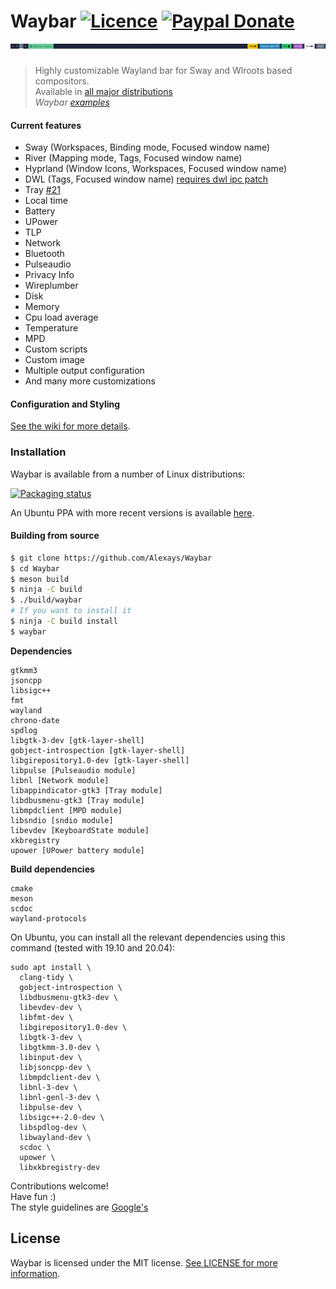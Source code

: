 # Waybar [![Licence](https://img.shields.io/badge/License-MIT-yellow.svg)](LICENSE) [![Paypal Donate](https://img.shields.io/badge/Donate-Paypal-2244dd.svg)](https://paypal.me/ARouillard)<br>![Waybar](https://raw.githubusercontent.com/alexays/waybar/master/preview-2.png)

> Highly customizable Wayland bar for Sway and Wlroots based compositors.<br>
> Available in [all major distributions](https://github.com/Alexays/Waybar/wiki/Installation)<br>
> *Waybar [examples](https://github.com/Alexays/Waybar/wiki/Examples)*

#### Current features
- Sway (Workspaces, Binding mode, Focused window name)
- River (Mapping mode, Tags, Focused window name)
- Hyprland (Window Icons, Workspaces, Focused window name)
- DWL (Tags, Focused window name) [requires dwl ipc patch](https://github.com/djpohly/dwl/wiki/ipc)
- Tray [#21](https://github.com/Alexays/Waybar/issues/21)
- Local time
- Battery
- UPower
- TLP
- Network
- Bluetooth
- Pulseaudio
- Privacy Info
- Wireplumber
- Disk
- Memory
- Cpu load average
- Temperature
- MPD
- Custom scripts
- Custom image
- Multiple output configuration
- And many more customizations

#### Configuration and Styling

[See the wiki for more details](https://github.com/Alexays/Waybar/wiki).

### Installation

Waybar is available from a number of Linux distributions:

[![Packaging status](https://repology.org/badge/vertical-allrepos/waybar.svg?columns=3&header=Waybar%20Downstream%20Packaging)](https://repology.org/project/waybar/versions)

An Ubuntu PPA with more recent versions is available
[here](https://launchpad.net/~nschloe/+archive/ubuntu/waybar).


#### Building from source

```bash
$ git clone https://github.com/Alexays/Waybar
$ cd Waybar
$ meson build
$ ninja -C build
$ ./build/waybar
# If you want to install it
$ ninja -C build install
$ waybar
```

**Dependencies**

```
gtkmm3
jsoncpp
libsigc++
fmt
wayland
chrono-date
spdlog
libgtk-3-dev [gtk-layer-shell]
gobject-introspection [gtk-layer-shell]
libgirepository1.0-dev [gtk-layer-shell]
libpulse [Pulseaudio module]
libnl [Network module]
libappindicator-gtk3 [Tray module]
libdbusmenu-gtk3 [Tray module]
libmpdclient [MPD module]
libsndio [sndio module]
libevdev [KeyboardState module]
xkbregistry
upower [UPower battery module]
```

**Build dependencies**

```
cmake
meson
scdoc
wayland-protocols
```

On Ubuntu, you can install all the relevant dependencies using this command (tested with 19.10 and 20.04):

```
sudo apt install \
  clang-tidy \
  gobject-introspection \
  libdbusmenu-gtk3-dev \
  libevdev-dev \
  libfmt-dev \
  libgirepository1.0-dev \
  libgtk-3-dev \
  libgtkmm-3.0-dev \
  libinput-dev \
  libjsoncpp-dev \
  libmpdclient-dev \
  libnl-3-dev \
  libnl-genl-3-dev \
  libpulse-dev \
  libsigc++-2.0-dev \
  libspdlog-dev \
  libwayland-dev \
  scdoc \
  upower \
  libxkbregistry-dev
```


Contributions welcome!<br>
Have fun :)<br>
The style guidelines are [Google's](https://google.github.io/styleguide/cppguide.html)

## License

Waybar is licensed under the MIT license. [See LICENSE for more information](https://github.com/Alexays/Waybar/blob/master/LICENSE).
